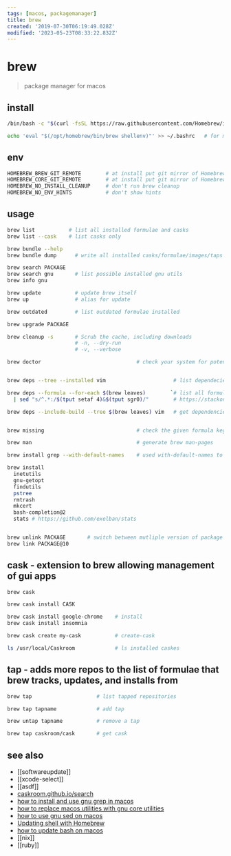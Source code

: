 ```yaml
---
tags: [macos, packagemanager]
title: brew
created: '2019-07-30T06:19:49.028Z'
modified: '2023-05-23T08:33:22.832Z'
---
```


# brew

> package manager for macos

## install

```sh
/bin/bash -c "$(curl -fsSL https://raw.githubusercontent.com/Homebrew/install/master/install.sh)"

echo 'eval "$(/opt/homebrew/bin/brew shellenv)"' >> ~/.bashrc   # for macos on m1
```

## env

```sh
HOMEBREW_BREW_GIT_REMOTE        # at install put git mirror of Homebrew/brew here
HOMEBREW_CORE_GIT_REMOTE        # at install put git mirror of Homebrew/homebrew-core here
HOMEBREW_NO_INSTALL_CLEANUP     # don't run brew cleanup
HOMEBREW_NO_ENV_HINTS           # don't show hints
```

## usage

```sh
brew list           # list all installed formulae and casks
brew list --cask    # list casks only

brew bundle --help
brew bundle dump      # write all installed casks/formulae/images/taps into Brewfile in current directory

brew search PACKAGE
brew search gnu       # list possible installed gnu utils
brew info gnu

brew update           # update brew itself
brew up               # alias for update

brew outdated         # list outdated formulae installed

brew upgrade PACKAGE

brew cleanup -s       # Scrub the cache, including downloads
                      # -n, --dry-run  
                      # -v, --verbose

brew doctor                               # check your system for potential problems


brew deps --tree --installed vim                      # list dependecies of vim formulae

brew deps --formula --for-each $(brew leaves)        `# list all formulas that aren't dependents of any other formulas (leaves)` \
  | sed "s/^.*:/$(tput setaf 4)&$(tput sgr0)/"        # https://stackoverflow.com/a/55445034/14523221

brew deps --include-build --tree $(brew leaves) vim   # get dependencies printed hierarchically


brew missing                              # check the given formula kegs for missing dependencies

brew man                                  # generate brew man-pages

brew install grep --with-default-names    # used with-default-names to avoid prefixing with "g"

brew install
  inetutils
  gnu-getopt
  findutils
  pstree
  rmtrash
  mkcert
  bash-completion@2
  stats # https://github.com/exelban/stats


brew unlink PACKAGE       # switch between mutliple version of package
brew link PACKAGE@10
```

## cask - extension to brew allowing management of gui apps

```sh
brew cask

brew cask install CASK

brew cask install google-chrome    # install
brew cask install insomnia

brew cask create my-cask           # create-cask

ls /usr/local/Caskroom             # ls installed caskes
```

## tap - adds more repos to the list of formulae that brew tracks, updates, and installs from

```sh
brew tap                     # list tapped repositories

brew tap tapname             # add tap

brew untap tapname           # remove a tap

brew tap caskroom/cask       # get cask
```

## see also

- [[softwareupdate]]
- [[xcode-select]]
- [[asdf]]
- [caskroom.github.io/search](https://caskroom.github.io/search)
- [how to install and use gnu grep in macos](https://apple.stackexchange.com/questions/193288/how-to-install-and-use-gnu-grep-in-osx)
- [how to replace macos utilities with gnu core utilities](https://apple.stackexchange.com/questions/69223/how-to-replace-mac-os-x-utilities-with-gnu-core-utilities)
- [how to use gnu sed on macos](https://stackoverflow.com/questions/30003570/how-to-use-gnu-sed-on-mac-os-x)
- [Updating shell with Homebrew](https://johndjameson.com/blog/updating-your-shell-with-homebrew/)
- [how to update bash on macos](https://superuser.com/questions/857250/how-to-update-bash-on-mac-os-x-yosemite)
- [[nix]]
- [[ruby]]

